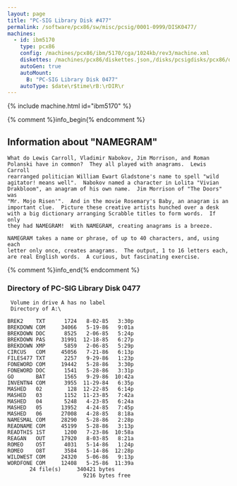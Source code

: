 ```yaml
---
layout: page
title: "PC-SIG Library Disk #477"
permalink: /software/pcx86/sw/misc/pcsig/0001-0999/DISK0477/
machines:
  - id: ibm5170
    type: pcx86
    config: /machines/pcx86/ibm/5170/cga/1024kb/rev3/machine.xml
    diskettes: /machines/pcx86/diskettes.json,/disks/pcsigdisks/pcx86/diskettes.json
    autoGen: true
    autoMount:
      B: "PC-SIG Library Disk 0477"
    autoType: $date\r$time\rB:\rDIR\r
---
```


{% include machine.html id="ibm5170" %}

{% comment %}info_begin{% endcomment %}

## Information about "NAMEGRAM"

    What do Lewis Carroll, Vladimir Nabokov, Jim Morrison, and Roman
    Polanski have in common?  They all played with anagrams.  Lewis Carroll
    rearranged politician William Ewart Gladstone's name to spell "wild
    agitator! means well".  Nabokov named a character in Lolita "Vivian
    Drakbloom", an anagram of his own name.  Jim Morrison of "The Doors" was
    "Mr. Mojo Risen'".  And in the movie Rosemary's Baby, an anagram is an
    important clue.  Picture these creative artists hunched over a desk
    with a big dictionary arranging Scrabble titles to form words.  If only
    they had NAMEGRAM!  With NAMEGRAM, creating anagrams is a breeze.
    
    NAMEGRAM takes a name or phrase, of up to 40 characters, and, using each
    letter only once, creates anagrams.  The output, 1 to 16 letters each,
    are real English words.  A curious, but fascinating exercise.
{% comment %}info_end{% endcomment %}


### Directory of PC-SIG Library Disk 0477

     Volume in drive A has no label
     Directory of A:\

    BREK2    TXT      1724   8-02-85   3:30p
    BREKDOWN COM     34066   5-19-86   9:01a
    BREKDOWN DOC      8525   2-06-85   5:24p
    BREKDOWN PAS     31991  12-18-85   6:27p
    BREKDOWN XMP      5859   2-06-85   5:29p
    CIRCUS   COM     45056   7-21-86   6:13p
    FILES477 TXT      2257   9-29-86   1:23p
    FONEWORD COM     19442   5-28-86   3:30p
    FONEWORD DOC      1541   5-28-86   3:31p
    GO       BAT      1565   9-29-86  10:42a
    INVENTN4 COM      3955  11-29-84   6:35p
    MASHED   02        128  12-22-85   6:14p
    MASHED   03       1152  11-23-85   7:42a
    MASHED   04       5248   4-23-85   6:24a
    MASHED   05      13952   4-24-85   7:45p
    MASHED   06      27008   4-28-85   8:18a
    NAMESMAL COM     28290   5-28-86   2:28p
    READNAME COM     45199   5-28-86   3:13p
    READTHIS 1ST      1200   7-23-86  10:58a
    REAGAN   OUT     17920   8-03-85   8:21a
    ROMEO    O5T      4031   5-14-86   1:24p
    ROMEO    O8T      3584   5-14-86  12:28p
    WILDWEST COM     24320   5-06-86   9:13p
    WORDFONE COM     12408   5-25-86  11:39a
           24 file(s)     340421 bytes
                            9216 bytes free
